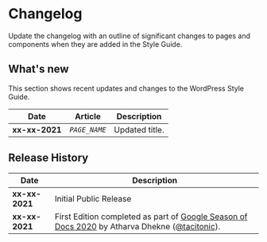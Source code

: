 # Changelog

Update the changelog with an outline of significant changes to pages and components when they are added in the Style Guide.

## What's new

This section shows recent updates and changes to the WordPress Style Guide.

| Date | Article | Description |
|------|---------|-------------|
| **xx-xx-2021** | <code><var>PAGE_NAME</code></var> | Updated title. |

## Release History

| Date | Description |
|------|-------------|
| **xx-xx-2021** | Initial Public Release |
| **xx-xx-2021** | First Edition completed as part of [Google Season of Docs 2020](https://developers.google.com/season-of-docs/docs/participants/project-wordpress-tacitonic) by Atharva Dhekne ([@tacitonic](https://github.com/tacitonic)). |
